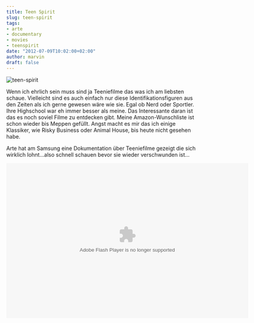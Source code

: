 ```yaml
---
title: Teen Spirit
slug: teen-spirit
tags:
- arte
- documentary
- movies
- teenspirit
date: "2012-07-09T10:02:00+02:00"
author: marvin
draft: false
---
```

![teen-spirit](/images/0420_0f27.gif)

Wenn ich ehrlich sein muss sind ja Teeniefilme das was ich am liebsten
schaue. Vielleicht sind es auch einfach nur diese Identifikationsfiguren
aus den Zeiten als ich gerne gewesen wäre wie sie. Egal ob Nerd oder
Sportler. Ihre Highschool war eh immer besser als meine. Das
Interessante daran ist das es noch soviel Filme zu entdecken gibt. Meine
Amazon-Wunschliste ist schon wieder bis Meppen gefüllt. Angst macht es
mir das ich einige Klassiker, wie Risky Business oder Animal House, bis
heute nicht gesehen habe.

Arte hat am Samsung eine Dokumentation über Teeniefilme gezeigt die sich
wirklich lohnt...also schnell schauen bevor sie wieder verschwunden
ist...

<p>
<object classid="clsid:D27CDB6E-AE6D-11cf-96B8-444553540000" codebase="http://download.macromedia.com/pub/shockwave/cabs/flash/swflash.cab#version=10,0,0,0" id="playerArte" allowscriptaccess="always" width="640" height="410">
<param name="allowFullScreen" value="true"></param><param name="allowScriptAccess" value="always"></param><param name="quality" value="high"><param name="movie" value="http://videos.arte.tv/videoplayer.swf?videorefFileUrl=http%3A%2F%2Fvideos%2Earte%2Etv%2Fde%2Fdo%5Fdelegate%2Fvideos%2Fteen%5Fspirit%2D6781296%2Cview%2CasPlayerXml%2Exml&amp;admin=false&amp;autoPlay=true&amp;localizedPathUrl=http%3A%2F%2Fvideos%2Earte%2Etv%2Fcae%2Fstatic%2Fflash%2Fplayer%2F&amp;mode=prod&amp;configFileUrl=http%3A%2F%2Fvideos%2Earte%2Etv%2Fcae%2Fstatic%2Fflash%2Fplayer%2Fconfig%2Exml&amp;videoId=6781296⟨=de&amp;embed=true&amp;autoPlay=false">

<embed src="http://videos.arte.tv/videoplayer.swf?videorefFileUrl=http%3A%2F%2Fvideos%2Earte%2Etv%2Fde%2Fdo%5Fdelegate%2Fvideos%2Fteen%5Fspirit%2D6781296%2Cview%2CasPlayerXml%2Exml&amp;admin=false&amp;autoPlay=true&amp;localizedPathUrl=http%3A%2F%2Fvideos%2Earte%2Etv%2Fcae%2Fstatic%2Fflash%2Fplayer%2F&amp;mode=prod&amp;configFileUrl=http%3A%2F%2Fvideos%2Earte%2Etv%2Fcae%2Fstatic%2Fflash%2Fplayer%2Fconfig%2Exml&amp;videoId=6781296⟨=de&amp;embed=true&amp;autoPlay=false" width="640" height="410" allowfullscreen="true" name="playerArte" quality="high" allowscriptaccess="always" pluginspage="http://www.macromedia.com/go/getflashplayer" type="application/x-shockwave-flash">
</embed>
</object>
</p>